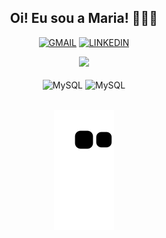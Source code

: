 <div align="center" </div>
 
## Oi! Eu sou a Maria! 🙋🏽‍♀️

[![GMAIL](https://img.shields.io/badge/Gmail-D14836?style=for-the-badge&logo=gmail&logoColor=white)](mailto:elienellinhares@gmail.com)
[![LINKEDIN](https://img.shields.io/badge/LinkedIn-0077B5?style=for-the-badge&logo=linkedin&logoColor=white)](https://www.linkedin.com/in/maria-eliene-2740751b8/)

<img height="180em" src="https://github-readme-stats.vercel.app/api?username=maria-eliene&show_icons=true&theme=dracula&include_all_commits=true&count_private=true"/>

<div style="display: inline_block"><br/>
    <img align="center"  alt="MySQL" src= "https://img.shields.io/badge/MySQL-00000F?style=for-the-badge&logo=mysql&logoColor=white"/>
    <img align="center"  alt="MySQL" src= "https://img.shields.io/badge/Python-3776AB?style=for-the-badge&logo=python&logoColor=white"/>
</div>
<br>

  ![Snake animation](https://github.com/rafaballerini/rafaballerini/blob/output/github-contribution-grid-snake.svg)
